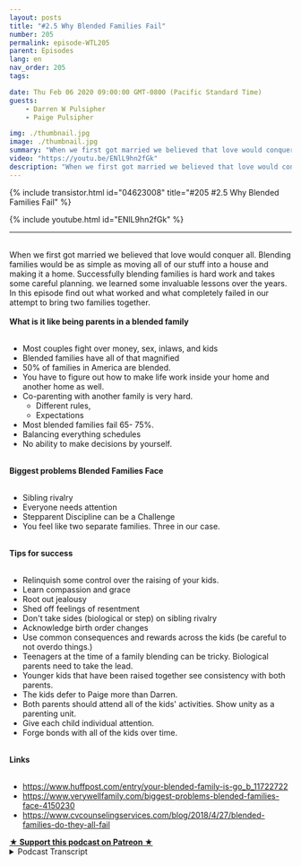 ```yaml
---
layout: posts
title: "#2.5 Why Blended Families Fail"
number: 205
permalink: episode-WTL205
parent: Episodes
lang: en
nav_order: 205
tags:

date: Thu Feb 06 2020 09:00:00 GMT-0800 (Pacific Standard Time)
guests:
    - Darren W Pulsipher
    - Paige Pulsipher

img: ./thumbnail.jpg
image: ./thumbnail.jpg
summary: "When we first got married we believed that love would conquer all. Blending families would be as simple as moving all of our stuff into a house and making it a home. Successfully blending families is hard work and takes some careful planning. we learned some invaluable lessons over the years. In this episode find out what worked and what completely failed in our attempt to bring two families together."
video: "https://youtu.be/ENlL9hn2fGk"
description: "When we first got married we believed that love would conquer all. Blending families would be as simple as moving all of our stuff into a house and making it a home. Successfully blending families is hard work and takes some careful planning. we learned some invaluable lessons over the years. In this episode find out what worked and what completely failed in our attempt to bring two families together."
---
```


<div>
{% include transistor.html id="04623008" title="#205 #2.5 Why Blended Families Fail" %}

{% include youtube.html id="ENlL9hn2fGk" %}
</div>

---

<html><head></head><body><div><br>When we first got married we believed that love would conquer all. Blending families would be as simple as moving all of our stuff into a house and making it a home. Successfully blending families is hard work and takes some careful planning. we learned some invaluable lessons over the years. In this episode find out what worked and what completely failed in our attempt to bring two families together.</div><div><strong><br>What is it like being parents in a blended family<br></strong><br></div><ul><li>Most couples fight over money, sex, inlaws, and kids</li><li>Blended families have all of that magnified</li><li>50% of families in America are blended.</li><li>You have to figure out how to make life work inside your home and another home as well.</li><li>Co-parenting with another family is very hard.<ul><li>Different rules,</li><li>Expectations</li></ul></li><li>Most blended families fail 65- 75%.</li><li>Balancing everything schedules</li><li>No ability to make decisions by yourself.</li></ul><div><strong><br>Biggest problems Blended Families Face<br></strong><br></div><ul><li>Sibling rivalry</li><li>Everyone needs attention</li><li>Stepparent Discipline can be a Challenge</li><li>You feel like two separate families. Three in our case.</li></ul><div><strong><br>Tips for success<br></strong><br></div><ul><li>Relinquish some control over the raising of your kids.</li><li>Learn compassion and grace</li><li>Root out jealousy</li><li>Shed off feelings of resentment</li><li>Don't take sides (biological or step) on sibling rivalry&nbsp;</li><li>Acknowledge birth order changes</li><li>Use common consequences and rewards across the kids (be careful to not overdo things.)</li><li>Teenagers at the time of a family blending can be tricky. Biological parents need to take the lead.</li><li>Younger kids that have been raised together see consistency with both parents.</li><li>The kids defer to Paige more than Darren.</li><li>Both parents should attend all of the kids' activities. Show unity as a parenting unit.</li><li>Give each child individual attention.</li><li>Forge bonds with all of the kids over time.</li></ul><div><strong><br>Links<br></strong><br></div><ul><li><a href="https://www.huffpost.com/entry/your-blended-family-is-go_b_11722722">https://www.huffpost.com/entry/your-blended-family-is-go_b_11722722</a></li><li><a href="https://www.verywellfamily.com/biggest-problems-blended-families-face-4150230">https://www.verywellfamily.com/biggest-problems-blended-families-face-4150230</a></li><li><a href="https://www.google.com/url?q=https://www.cvcounselingservices.com/blog/2018/4/27/blended-families-do-they-all-fail&amp;sa=D&amp;source=hangouts&amp;ust=1581014446839000&amp;usg=AFQjCNFtmfjFge4IpkNKTM1ZDdsc2U9Wrw">https://www.cvcounselingservices.com/blog/2018/4/27/blended-families-do-they-all-fail</a></li></ul>
<strong>
  <a href="https://www.patreon.com/wheresthelemonade" target="_donate" rel="payment" title="★ Support this podcast on Patreon ★">★ Support this podcast on Patreon ★</a>
</strong></body></html>

<details>
<summary> Podcast Transcript </summary>

<p></p>

</details>
